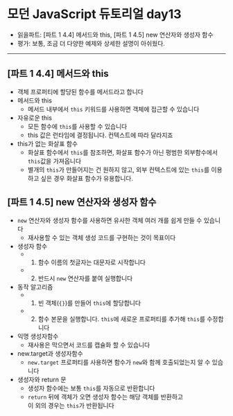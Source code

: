 # 모던 JavaScript 듀토리얼 day13

- 읽을파트: [파트 1 4.4] 메서드와 this, [파트 1 4.5] new 연산자와 생성자 함수
- 평가: 보통, 조금 더 다양한 예제와 상세한 설명이 아쉬웠다.

---

## [파트 1 4.4] 메서드와 this

- 객체 프로퍼티에 할당된 함수를 메서드라고 합니다
- 메서드와 this
  - 메서드 내부에서 `this` 키워드를 사용하면 객체에 접근할 수 있습니다
- 자유로운 this
  - 모든 함수에 `this`를 사용할 수 있습니다
  - this 값은 런타임에 결정됩니다. 컨텍스트에 따라 달라지죠
- this가 없는 화살표 함수
  - 화살표 함수에서 `this`를 참조하면, 화살표 함수가 아닌 평범한 외부함수에서 `this`값을 가져옵니다
  - 별개의 `this`가 만들어지는 건 원하지 않고, 외부 컨텍스트에 있는 `this`를 이용하고 싶은 경우 화살표 함수가 유용합니다.

## [파트 1 4.5] new 연산자와 생성자 함수

- `new` 연산자와 생성자 함수를 사용하면 유사한 객체 여러 개를 쉽게 만들 수 있습니다
  - 재사용할 수 있는 객체 생성 코드를 구현하는 것이 목표이다
- 생성자 함수
  - 1. 함수 이름의 첫글자는 대문자로 시작합니다
  - 2. 반드시 `new` 연산자를 붙여 실행합니다
- 동작 알고리즘
  - 1. 빈 객체(`{}`)를 만들어 `this`에 할당합니다
  - 2. 함수 본문을 실행합니다. `this`에 새로운 프로퍼티를 추가해 `this`를 수정합니다
- 익명 생성자함수
  - 재사용은 막으면서 코드를 캡슐화 할 수 있습니다
- new.target과 생성자함수
  - `new.target` 프로퍼티를 사용하면 함수가 `new`와 함께 호출되었는지 알 수 있습니다
- 생성자와 return 문
  - 생성자 함수에는 보통 `this`를 자동으로 반환합니다
  - `return` 뒤에 객체가 오면 생성자 함수는 해당 객체를 반환하고  
    이 외의 경우는 `this`가 반환됩니다
